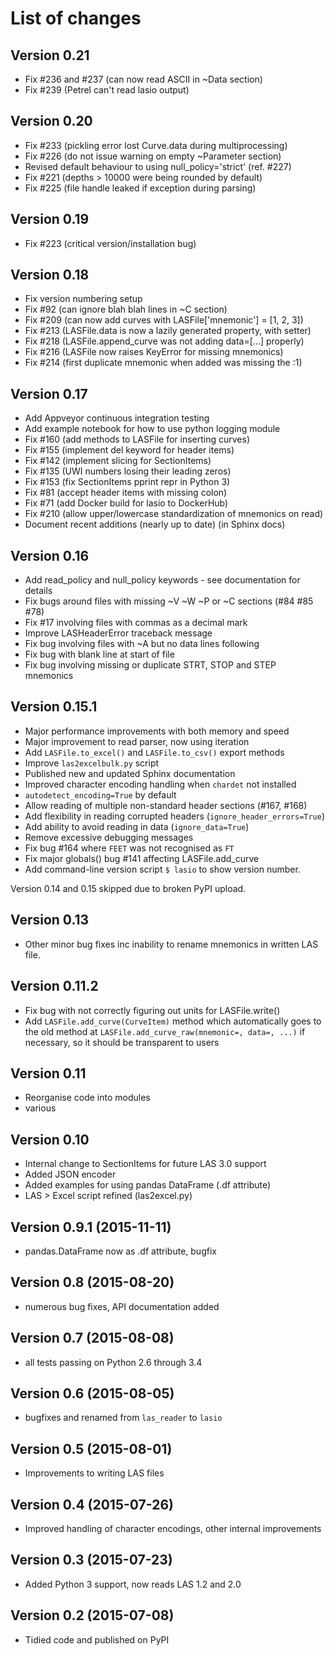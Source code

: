 # List of changes

## Version 0.21

- Fix #236 and #237 (can now read ASCII in ~Data section)
- Fix #239 (Petrel can't read lasio output)

## Version 0.20

- Fix #233 (pickling error lost Curve.data during multiprocessing)
- Fix #226 (do not issue warning on empty ~Parameter section)
- Revised default behaviour to using null_policy='strict' (ref. #227)
- Fix #221 (depths > 10000 were being rounded by default)
- Fix #225 (file handle leaked if exception during parsing)

## Version 0.19

- Fix #223 (critical version/installation bug)

## Version 0.18

- Fix version numbering setup
- Fix #92 (can ignore blah blah lines in ~C section)
- Fix #209 (can now add curves with LASFile['mnemonic'] = [1, 2, 3])
- Fix #213 (LASFile.data is now a lazily generated property, with setter)
- Fix #218 (LASFile.append_curve was not adding data=[...] properly)
- Fix #216 (LASFile now raises KeyError for missing mnemonics)
- Fix #214 (first duplicate mnemonic when added was missing the :1)

## Version 0.17

- Add Appveyor continuous integration testing
- Add example notebook for how to use python logging module
- Fix #160 (add methods to LASFile for inserting curves)
- Fix #155 (implement del keyword for header items)
- Fix #142 (implement slicing for SectionItems)
- Fix #135 (UWI numbers losing their leading zeros)
- Fix #153 (fix SectionItems pprint repr in Python 3)
- Fix #81 (accept header items with missing colon)
- Fix #71 (add Docker build for lasio to DockerHub)
- Fix #210 (allow upper/lowercase standardization of mnemonics on read)
- Document recent additions (nearly up to date) (in Sphinx docs)

## Version 0.16

- Add read_policy and null_policy keywords - see documentation for details
- Fix bugs around files with missing ~V ~W ~P or ~C sections (#84 #85 #78)
- Fix #17 involving files with commas as a decimal mark
- Improve LASHeaderError traceback message
- Fix bug involving files with ~A but no data lines following
- Fix bug with blank line at start of file
- Fix bug involving missing or duplicate STRT, STOP and STEP mnemonics

## Version 0.15.1

- Major performance improvements with both memory and speed
- Major improvement to read parser, now using iteration
- Add ``LASFile.to_excel()`` and ``LASFile.to_csv()`` export methods
- Improve ``las2excelbulk.py`` script
- Published new and updated Sphinx documentation
- Improved character encoding handling when ``chardet`` not installed
- ``autodetect_encoding=True`` by default
- Allow reading of multiple non-standard header sections (#167, #168)
- Add flexibility in reading corrupted headers (``ignore_header_errors=True``)
- Add ability to avoid reading in data (``ignore_data=True``)
- Remove excessive debugging messages
- Fix bug #164 where ``FEET`` was not recognised as ``FT``
- Fix major globals() bug #141 affecting LASFile.add_curve
- Add command-line version script ``$ lasio`` to show version number.

Version 0.14 and 0.15 skipped due to broken PyPI upload.

## Version 0.13

- Other minor bug fixes inc inability to rename mnemonics in written LAS file.

## Version 0.11.2

- Fix bug with not correctly figuring out units for LASFile.write()
- Add ``LASFile.add_curve(CurveItem)`` method which automatically goes to the old
  method at ``LASFile.add_curve_raw(mnemonic=, data=, ...)`` if necessary, so it
  should be transparent to users

## Version 0.11

- Reorganise code into modules
- various 

## Version 0.10

- Internal change to SectionItems for future LAS 3.0 support
- Added JSON encoder
- Added examples for using pandas DataFrame (.df attribute)
- LAS > Excel script refined (las2excel.py)

## Version 0.9.1 (2015-11-11)

 - pandas.DataFrame now as .df attribute, bugfix

## Version 0.8 (2015-08-20)

 - numerous bug fixes, API documentation added

## Version 0.7 (2015-08-08)

 - all tests passing on Python 2.6 through 3.4

## Version 0.6 (2015-08-05)

 - bugfixes and renamed from ``las_reader`` to ``lasio``

## Version 0.5 (2015-08-01)

 - Improvements to writing LAS files

## Version 0.4 (2015-07-26)

 - Improved handling of character encodings, other internal improvements

## Version 0.3 (2015-07-23)

 - Added Python 3 support, now reads LAS 1.2 and 2.0

## Version 0.2 (2015-07-08)

 - Tidied code and published on PyPI
